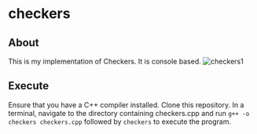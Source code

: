 # checkers

## About
This is my implementation of Checkers. It is console based.
![checkers1](https://dxaviud.github.io/images/checkers1)

## Execute
Ensure that you have a C++ compiler installed. Clone this repository. In a terminal, navigate to the directory containing checkers.cpp and run `g++ -o checkers checkers.cpp` followed by `checkers` to execute the program.
